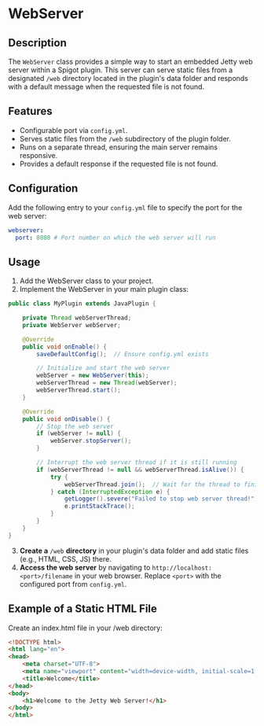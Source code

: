# WebServer

## Description

The `WebServer` class provides a simple way to start an embedded Jetty web server within a Spigot plugin. This server can serve static files from a designated `/web` directory located in the plugin's data folder and responds with a default message when the requested file is not found.

## Features

- Configurable port via `config.yml`.
- Serves static files from the `/web` subdirectory of the plugin folder.
- Runs on a separate thread, ensuring the main server remains responsive.
- Provides a default response if the requested file is not found.

## Configuration

Add the following entry to your `config.yml` file to specify the port for the web server:

```yaml
webserver:
  port: 8080 # Port number on which the web server will run
````

## Usage
1. Add the WebServer class to your project.
2. Implement the WebServer in your main plugin class:
```java
public class MyPlugin extends JavaPlugin {

    private Thread webServerThread;
    private WebServer webServer;

    @Override
    public void onEnable() {
        saveDefaultConfig();  // Ensure config.yml exists

        // Initialize and start the web server
        webServer = new WebServer(this);
        webServerThread = new Thread(webServer);
        webServerThread.start();
    }

    @Override
    public void onDisable() {
        // Stop the web server
        if (webServer != null) {
            webServer.stopServer();
        }

        // Interrupt the web server thread if it is still running
        if (webServerThread != null && webServerThread.isAlive()) {
            try {
                webServerThread.join();  // Wait for the thread to finish
            } catch (InterruptedException e) {
                getLogger().severe("Failed to stop web server thread!");
                e.printStackTrace();
            }
        }
    }
}
````
3. **Create a** ``/web`` **directory** in your plugin's data folder and add static files (e.g., HTML, CSS, JS) there.
4. **Access the web server** by navigating to ``http://localhost:<port>/filename`` in your web browser. Replace ``<port>`` with the configured port from ``config.yml``.

## Example of a Static HTML File
Create an index.html file in your /web directory:
```html
<!DOCTYPE html>
<html lang="en">
<head>
    <meta charset="UTF-8">
    <meta name="viewport" content="width=device-width, initial-scale=1.0">
    <title>Welcome</title>
</head>
<body>
    <h1>Welcome to the Jetty Web Server!</h1>
</body>
</html>
````
